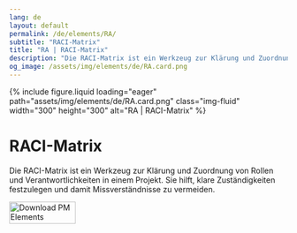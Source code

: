 ```yaml
---
lang: de
layout: default
permalink: /de/elements/RA/
subtitle: "RACI-Matrix"
title: "RA | RACI-Matrix"
description: "Die RACI-Matrix ist ein Werkzeug zur Klärung und Zuordnung von Rollen und Verantwortlichkeiten in einem Projekt. Sie hilft, klare Zuständigkeiten festzulegen und damit Missverständnisse zu vermeiden."
og_image: /assets/img/elements/de/RA.card.png
---
```


{% include figure.liquid loading="eager" path="assets/img/elements/de/RA.card.png" class="img-fluid" width="300" height="300" alt="RA | RACI-Matrix" %}

# RACI-Matrix

Die RACI-Matrix ist ein Werkzeug zur Klärung und Zuordnung von Rollen und Verantwortlichkeiten in einem Projekt. Sie hilft, klare Zuständigkeiten festzulegen und damit Missverständnisse zu vermeiden.

<a href="https://apps.apple.com/app/apple-store/id6738084498?pt=127441684&ct=website&mt=8">
  <img src="{{ "assets/img/en/appstore.png" | relative_url }}" width="120" height="40" alt="Download PM Elements">
</a>
